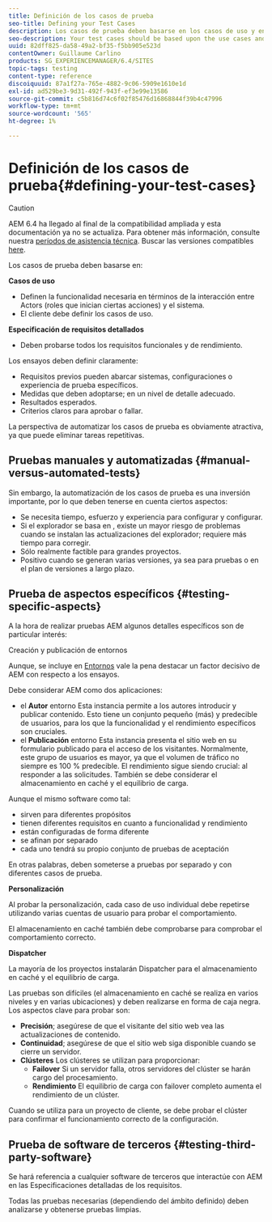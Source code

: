 ```yaml
---
title: Definición de los casos de prueba
seo-title: Defining your Test Cases
description: Los casos de prueba deben basarse en los casos de uso y en la especificación detallada de los requisitos
seo-description: Your test cases should be based upon the use cases and the detailed requirements specification
uuid: 82dff825-da58-49a2-bf35-f5bb905e523d
contentOwner: Guillaume Carlino
products: SG_EXPERIENCEMANAGER/6.4/SITES
topic-tags: testing
content-type: reference
discoiquuid: 87a1f27a-765e-4882-9c06-5909e1610e1d
exl-id: ad529be3-9d31-492f-943f-ef3e99e13586
source-git-commit: c5b816d74c6f02f85476d16868844f39b4c47996
workflow-type: tm+mt
source-wordcount: '565'
ht-degree: 1%

---
```


# Definición de los casos de prueba{#defining-your-test-cases}

>[!CAUTION]
>
>AEM 6.4 ha llegado al final de la compatibilidad ampliada y esta documentación ya no se actualiza. Para obtener más información, consulte nuestra [períodos de asistencia técnica](https://helpx.adobe.com/es/support/programs/eol-matrix.html). Buscar las versiones compatibles [here](https://experienceleague.adobe.com/docs/).

Los casos de prueba deben basarse en:

**Casos de uso**

* Definen la funcionalidad necesaria en términos de la interacción entre Actors (roles que inician ciertas acciones) y el sistema.
* El cliente debe definir los casos de uso.

**Especificación de requisitos detallados**

* Deben probarse todos los requisitos funcionales y de rendimiento.

Los ensayos deben definir claramente:

* Requisitos previos pueden abarcar sistemas, configuraciones o experiencia de prueba específicos.
* Medidas que deben adoptarse; en un nivel de detalle adecuado.
* Resultados esperados.
* Criterios claros para aprobar o fallar.

La perspectiva de automatizar los casos de prueba es obviamente atractiva, ya que puede eliminar tareas repetitivas.

## Pruebas manuales y automatizadas {#manual-versus-automated-tests}

Sin embargo, la automatización de los casos de prueba es una inversión importante, por lo que deben tenerse en cuenta ciertos aspectos:

* Se necesita tiempo, esfuerzo y experiencia para configurar y configurar.
* Si el explorador se basa en , existe un mayor riesgo de problemas cuando se instalan las actualizaciones del explorador; requiere más tiempo para corregir.
* Sólo realmente factible para grandes proyectos.
* Positivo cuando se generan varias versiones, ya sea para pruebas o en el plan de versiones a largo plazo.

## Prueba de aspectos específicos {#testing-specific-aspects}

A la hora de realizar pruebas AEM algunos detalles específicos son de particular interés:

Creación y publicación de entornos

Aunque, se incluye en [Entornos](/help/sites-developing/the-basics.md#environments) vale la pena destacar un factor decisivo de AEM con respecto a los ensayos.

Debe considerar AEM como dos aplicaciones:

* el **Autor** entorno Esta instancia permite a los autores introducir y publicar contenido.
Esto tiene un conjunto pequeño (más) y predecible de usuarios, para los que la funcionalidad y el rendimiento específicos son cruciales.
* el **Publicación** entorno Esta instancia presenta el sitio web en su formulario publicado para el acceso de los visitantes.
Normalmente, este grupo de usuarios es mayor, ya que el volumen de tráfico no siempre es 100 % predecible. El rendimiento sigue siendo crucial: al responder a las solicitudes. También se debe considerar el almacenamiento en caché y el equilibrio de carga.

Aunque el mismo software como tal:

* sirven para diferentes propósitos
* tienen diferentes requisitos en cuanto a funcionalidad y rendimiento
* están configuradas de forma diferente
* se afinan por separado
* cada uno tendrá su propio conjunto de pruebas de aceptación

En otras palabras, deben someterse a pruebas por separado y con diferentes casos de prueba.

**Personalización**

Al probar la personalización, cada caso de uso individual debe repetirse utilizando varias cuentas de usuario para probar el comportamiento.

El almacenamiento en caché también debe comprobarse para comprobar el comportamiento correcto.

**Dispatcher**

La mayoría de los proyectos instalarán Dispatcher para el almacenamiento en caché y el equilibrio de carga.

Las pruebas son difíciles (el almacenamiento en caché se realiza en varios niveles y en varias ubicaciones) y deben realizarse en forma de caja negra. Los aspectos clave para probar son:

* **Precisión**; asegúrese de que el visitante del sitio web vea las actualizaciones de contenido.
* **Continuidad**; asegúrese de que el sitio web siga disponible cuando se cierre un servidor.
* **Clústeres** Los clústeres se utilizan para proporcionar:
   * **Failover**
Si un servidor falla, otros servidores del clúster se harán cargo del procesamiento.
   * **Rendimiento**
El equilibrio de carga con failover completo aumenta el rendimiento de un clúster.

Cuando se utiliza para un proyecto de cliente, se debe probar el clúster para confirmar el funcionamiento correcto de la configuración.

## Prueba de software de terceros {#testing-third-party-software}

Se hará referencia a cualquier software de terceros que interactúe con AEM en las Especificaciones detalladas de los requisitos.

Todas las pruebas necesarias (dependiendo del ámbito definido) deben analizarse y obtenerse pruebas limpias.

